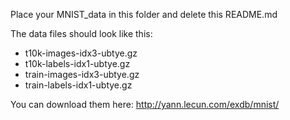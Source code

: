Place your MNIST_data in this folder and delete this README.md

The data files should look like this:

- t10k-images-idx3-ubtye.gz
- t10k-labels-idx1-ubtye.gz
- train-images-idx3-ubtye.gz
- train-labels-idx1-ubtye.gz

You can download them here:
http://yann.lecun.com/exdb/mnist/
